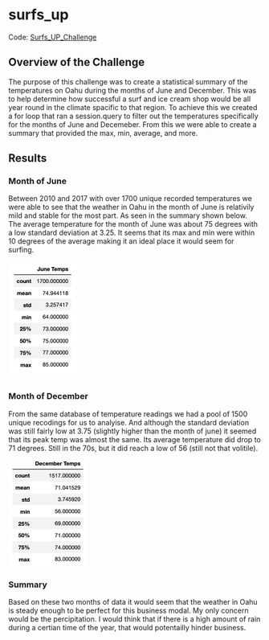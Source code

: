 # surfs_up
Code: [Surfs_UP_Challenge](https://github.com/smpimentel/surfs_up/blob/main/SurfsUp_Challenge.ipynb)

## Overview of the Challenge
The purpose of this challenge was to create a statistical summary of the temperatures on Oahu during the months of June and December. This was to help determine how successful a surf and ice cream shop would be all year round in the climate spacific to that region. To achieve this we created a for loop  that ran a session.query to filter out the temperatures specifically for the months of June and Decemeber. From this we were able to create a summary that provided the max, min, average, and more.

## Results

### Month of June
Between 2010 and 2017 with over 1700 unique recorded temperatures we were able to see that the weather in Oahu in the month of June is relativily mild and stable for the most part. As seen in the summary shown below. The average temperature for the month of June was about 75 degrees with a low standard deviation at 3.25. It seems that its max and min were within 10 degrees of the  average making it an ideal place it would seem for surfing.

![June_Summary](https://github.com/smpimentel/surfs_up/blob/main/Resources/June%20Temps.png)

### Month of December
From the same database of temperature readings we had a pool of 1500 unique recodings for us to analyise. And although the standard deviation was still fairly low at 3.75 (slightly higher than the month of june) it seemed that its peak temp was almost the same. Its average temperature did drop to 71 degrees. Still in the 70s, but it did reach a low of 56 (still not that volitile). 

![December Summary](https://github.com/smpimentel/surfs_up/blob/main/Resources/December%20Temps.png)

### Summary 
Based on these two months of data it would seem that the weather in Oahu is steady enough to be perfect for this business modal. My only concern would be the percipitation. I would think that if there is a high amount of rain during a certian time of the year, that would potentailly hinder business.
